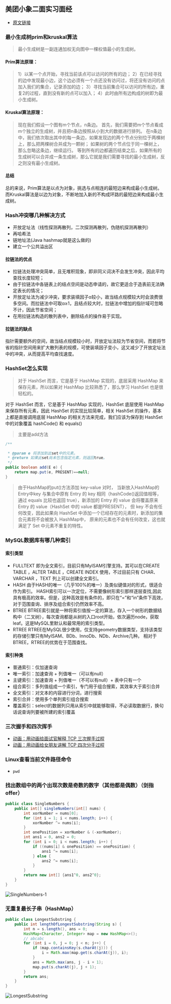## 美团小象二面实习面经
- [原文链接](https://www.nowcoder.com/discuss/411053)
### 最小生成树prim和kruskal算法
> 最小生成树是一副连通加权无向图中一棵权值最小的生成树。

#### Prim算法原理：
>1）以某一个点开始，寻找当前该点可以访问的所有的边；
>2）在已经寻找的边中发现最小边，这个边必须有一个点还没有访问过，将还没有访问的点加入我们的集合，记录添加的边；
>3）寻找当前集合可以访问的所有边，重复2的过程，直到没有新的点可以加入；
>4）此时由所有边构成的树即为最小生成树。

#### Kruskal算法原理：
>现在我们假设一个图有m个节点，n条边。
>首先，我们需要把m个节点看成m个独立的生成树，并且把n条边按照从小到大的数据进行排列。
>在n条边中，我们依次取出其中的每一条边，如果发现边的两个节点分别位于两棵树上，那么把两棵树合并成为一颗树；
>如果树的两个节点位于同一棵树上，那么忽略这条边，继续运行。
>等到所有的边都遍历结束之后，如果所有的生成树可以合并成一条生成树，那么它就是我们需要寻找的最小生成树，反之则没有最小生成树。

#### 总结
总的来说，Prim算法是以点为对象，挑选与点相连的最短边来构成最小生成树。
而Kruskal算法是以边为对象，不断地加入新的不构成环路的最短边来构成最小生成树。

### Hash冲突哪几种解决方式
- 开放定址法（线性探测再散列，二次探测再散列，伪随机探测再散列）
- 再哈希法
- 链地址法(Java hashmap就是这么做的)
- 建立一个公共溢出区
#### 拉链法的优点
- 拉链法处理冲突简单，且无堆积现象，即非同义词决不会发生冲突，因此平均查找长度较短；
- 由于拉链法中各链表上的结点空间是动态申请的，故它更适合于造表前无法确定表长的情况；
- 开放定址法为减少冲突，要求装填因子α较小，故当结点规模较大时会浪费很多空间。而拉链法中可取α≥1，且结点较大时，拉链法中增加的指针域可忽略不计，因此节省空间；
- 在用拉链法构造的散列表中，删除结点的操作易于实现。

#### 拉链法的缺点
指针需要额外的空间，故当结点规模较小时，开放定址法较为节省空间，而若将节省的指针空间用来扩大散列表的规模，可使装填因子变小，这又减少了开放定址法中的冲突，从而提高平均查找速度。

### HashSet怎么实现
> 对于 HashSet 而言，它是基于 HashMap 实现的，底层采用 HashMap 来保存元素，所以如果对 HashMap 比较熟悉了，那么学习 HashSet 也是很轻松的。

对于 HashSet 而言，它是基于 HashMap 实现的，HashSet 底层使用 HashMap 来保存所有元素，因此 HashSet 的实现比较简单，相关 HashSet 的操作，基本上都是直接调用底层 HashMap 的相关方法来完成，我们应该为保存到 HashSet 中的对象覆盖 hashCode() 和 equals()
> 主要是add方法
```java
/**

 * @param e 将添加到此set中的元素。
 * @return 如果此set尚未包含指定元素，则返回true。
 */
public boolean add(E e) {
    return map.put(e, PRESENT)==null;
}
```
> 由于HashMap的put()方法添加 key-value 对时，
> 当新放入HashMap的Entry中key 与集合中原有 Entry 的 key 相同（hashCode()返回值相等，
> 通过 equals 比较也返回 true），新添加的 Entry 的 value 会将覆盖原来 Entry 的 value（HashSet 中的 value 都是PRESENT），
> 但 key 不会有任何改变，因此如果向 HashSet 中添加一个已经存在的元素时，新添加的集合元素将不会被放入 HashMap中，
> 原来的元素也不会有任何改变，这也就满足了 Set 中元素不重复的特性。

### MySQL数据库有哪几种索引
#### 索引类型
- FULLTEXT
    即为全文索引，目前只有MyISAM引擎支持。其可以在CREATE TABLE ，ALTER TABLE ，CREATE INDEX 使用，不过目前只有 CHAR、VARCHAR ，TEXT 列上可以创建全文索引。
- HASH
    由于HASH的唯一（几乎100%的唯一）及类似键值对的形式，很适合作为索引。
    HASH索引可以一次定位，不需要像树形索引那样逐层查找,因此具有极高的效率。但是，这种高效是有条件的，即只在“=”和“in”条件下高效，对于范围查询、排序及组合索引仍然效率不高。
- BTREE
    BTREE索引就是一种将索引值按一定的算法，存入一个树形的数据结构中（二叉树），每次查询都是从树的入口root开始，依次遍历node，获取leaf。这是MySQL里默认和最常用的索引类型。
- RTREE
    RTREE在MySQL很少使用，仅支持geometry数据类型，支持该类型的存储引擎只有MyISAM、BDb、InnoDb、NDb、Archive几种。
    相对于BTREE，RTREE的优势在于范围查找。
#### 索引种类
- 普通索引：仅加速查询
- 唯一索引：加速查询 + 列值唯一（可以有null）
- 主键索引：加速查询 + 列值唯一（不可以有null）+ 表中只有一个
- 组合索引：多列值组成一个索引，专门用于组合搜索，其效率大于索引合并
- 全文索引：对文本的内容进行分词，进行搜索
- 索引合并：使用多个单列索引组合搜索
- 覆盖索引：select的数据列只用从索引中就能够取得，不必读取数据行，换句话说查询列要被所建的索引覆盖

### 三次握手和四次挥手
- [动画：用动画给面试官解释 TCP 三次握手过程](https://blog.csdn.net/qq_36903042/article/details/102513465)
- [动画：用动画给女朋友讲解 TCP 四次分手过程](https://blog.csdn.net/qq_36903042/article/details/102656641)

### Linux查看当前文件路径命令
- `pwd`

### 找出数组中的两个出现次数是奇数的数字（其他都是偶数）（剑指offer）
```java
public class SingleNumbers {
    public int[] singleNumbers(int[] nums) {
        int xorNumber = nums[0];
        for (int i = 1; i < nums.length; i++) {
            xorNumber ^= nums[i];
        }
        int onePosition = xorNumber & (-xorNumber);
        int ans1 = 0, ans2 = 0;
        for (int i = 0; i < nums.length; i++) {
            if ((nums[i] & onePosition) == onePosition) {
                ans1 ^= nums[i];
            } else {
                ans2 ^= nums[i];
            }
        }
        return new int[] {ans1^0, ans2^0};
    }
}
```
![SingleNumbers-1](http://media.dreamcat.ink/uPic/SingleNumbers-1.png)

### 无重复最长子串（HashMap）
```java
public class LongestSubstring {
    public int lengthOfLongestSubstring(String s) {
        int n = s.length(), ans = 0;
        HashMap<Character, Integer> map = new HashMap<>();
        // abcabc
        for (int i = 0, j = 0; j < n; j++) {
            if (map.containsKey(s.charAt(j))) {
                i = Math.max(map.get(s.charAt(j)), i);
            }
            ans = Math.max(ans, j - i + 1);
            map.put(s.charAt(j), j + 1);
        }
        return ans;
    }
}
```
![LongestSubstring](http://media.dreamcat.ink/uPic/LongestSubstring.png)